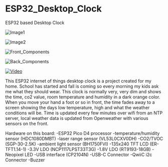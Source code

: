 # ESP32_Desktop_Clock
ESP32 based Desktop Clock

![Image1](https://user-images.githubusercontent.com/4991664/137914889-fa3bfda3-6b23-425e-a0d9-011137bf89a1.jpg)

![Image2](https://user-images.githubusercontent.com/4991664/137914879-f41ecba5-b2aa-40b7-b652-fe6137cbe4f0.jpg)

![Front_Components](https://user-images.githubusercontent.com/4991664/137002687-6ac9a98c-8455-4430-a600-dcdc6465f5c8.jpg)

![Back_Components](https://user-images.githubusercontent.com/4991664/137002693-1184a481-bafe-432f-8653-25b9ee9dacc8.jpg)

[![Video](https://img.youtube.com/vi/YOUTUBE_VIDEO_ID_HERE/0.jpg)](https://www.youtube.com/watch?v=Y3FI6KhXrEo)

This ESP32 internet of things desktop clock is a project created for my home. School has started and fall is coming so every morning my kids ask me what they should wear. This clock is normally very, very dim and shows the time, co2 value, room temperature and humidity in a dark orange color. When you move your hand a foot or so in front, the time fades away to a screen showing the days low temperature, high and what the weather conditions will be. Time is updated every few minutes over wifi from an NTP server, local weather data is updated from Openweather with various sensors on the front. 

Hardware on this board:
-ESP32 Pico D4 processor
-temperature/humidity sensor (HDC1080DMBT)
-laser range sensor (VL53L0CXV0DH)
-CO2/TVOC (SGP-30-2.5K)
-ambient light sensor (BH1750FVI)
-135x240 TFT LCD (ER-TFT1.14-1)
-3.3V LDO (NCP1117LPST33T3G)
-1.8V LDO (RT9193-18GB)
-Neopixel LED
-USB interface (CP2104N)
-USB-C Connector
-QwiiC i2c Connector
-Buzzer
